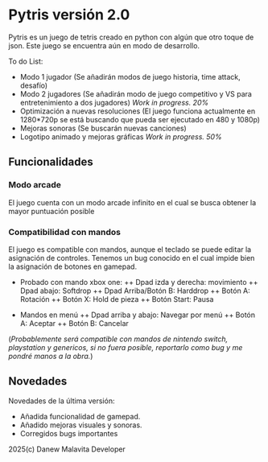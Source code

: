 # Pytris versión 2.0

Pytris es un juego de tetris creado en python con algún que otro toque de json. Este juego se encuentra aún en modo de desarrollo.

To do List:
+ Modo 1 jugador (Se añadirán modos de juego historia, time attack, desafío)
+ Modo 2 jugadores (Se añadirán modo de juego competitivo y VS para entretenimiento a dos jugadores) *Work in progress. 20%*
+ Optimización a nuevas resoluciones (El juego funciona actualmente en 1280*720p se está buscando que pueda ser ejecutado en 480 y 1080p)
+ Mejoras sonoras (Se buscarán nuevas canciones)
+ Logotipo animado y mejoras gráficas *Work in progress. 50%*

## Funcionalidades

### Modo arcade
El juego cuenta con un modo arcade infinito en el cual se busca obtener la mayor puntuación posible

### Compatibilidad con mandos
El juego es compatible con mandos, aunque el teclado se puede editar la asignación de controles. Tenemos un bug conocido en el cual impide bien la asignación de botones en gamepad.

- Probado con mando xbox one:
++ Dpad izda y derecha: movimiento
++ Dpad abajo: Softdrop
++ Dpad Arriba/Botón B: Harddrop
++ Botón A: Rotación
++ Botón X: Hold de pieza
++ Botón Start: Pausa

- Mandos en menú
++ Dpad arriba y abajo: Navegar por menú
++ Botón A: Aceptar
++ Botón B: Cancelar

(*Probablemente será compatible con mandos de nintendo switch, playstation y genericos, si no fuera posible, reportarlo como bug y me pondré manos a la obra.*)

## Novedades

Novedades de la última versión:

* Añadida funcionalidad de gamepad.
* Añadido mejoras visuales y sonoras.
* Corregidos bugs importantes


2025(c) Danew Malavita Developer



